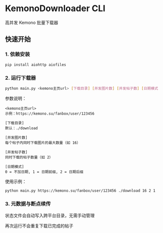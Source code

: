 # KemonoDownloader CLI

高并发 Kemono 批量下载器

## 快速开始

### 1. **依赖安装**
```bash
pip install aiohttp aiofiles
```
### 2. 运行下载器
```bash
python main.py <kemono主页url> [下载目录] [并发图片数] [并发帖子数] [日期模式]
```
参数说明：
```
<kemono主页url>
示例：https://kemono.su/fanbox/user/123456

[下载目录]
默认：./download

[并发图片数]
每个帖子内同时下载图片的最大数量（如 16）

[并发帖子数]
同时下载的帖子数量（如 2）

[日期模式]
0 = 不加日期, 1 = 日期前缀, 2 = 日期后缀
```
使用示例：
```bash
python main.py https://kemono.su/fanbox/user/123456 ./download 16 2 1
```
### 3. 元数据与断点续传
状态文件会自动写入跨平台目录，无需手动管理

再次运行不会重复下载已完成的帖子

